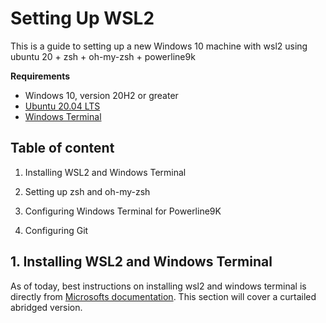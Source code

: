 # Setting Up WSL2

This is a guide to setting up a new Windows 10 machine with wsl2 using ubuntu 20 + zsh + oh-my-zsh + powerline9k

**Requirements**
* Windows 10, version 20H2 or greater
* [Ubuntu 20.04 LTS](https://www.microsoft.com/en-us/p/ubuntu/9nblggh4msv6?activetab=pivot:overviewtab&atc=true)
* [Windows Terminal](https://www.microsoft.com/en-us/p/windows-terminal/9n0dx20hk701?activetab=pivot:overviewtab&atc=true&rtc=1)

## Table of content

1. Installing WSL2 and Windows Terminal

2. Setting up zsh and oh-my-zsh

3. Configuring Windows Terminal for Powerline9K

4. Configuring Git

## 1. Installing WSL2 and Windows Terminal

As of today, best instructions on installing wsl2 and windows terminal is directly from [Microsofts documentation](https://docs.microsoft.com/en-us/windows/wsl/install-win10). This section will cover a curtailed abridged version.

